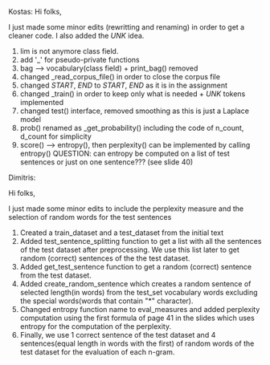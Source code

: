 Kostas:
Hi folks,

I just made some minor edits (rewritting and renaming) in order to get a cleaner code. I also added the *UNK* idea.

1. lim is not anymore class field.
2. add '_' for pseudo-private functions
3. bag --> vocabulary(class field) + print_bag() removed
4. changed _read_corpus_file() in order to close the corpus file
5. changed $START$, $END$ to *START*, *END* as it is in the assignment
6. changed _train() in order to keep only what is needed + *UNK* tokens implemented
7. changed test() interface, removed smoothing as this is just a Laplace model
8. prob() renamed as _get_probability() including the code of n_count, d_count for simplicity
9. score() --> entropy(), then perplexity() can be implemented by calling entropy() QUESTION: can entropy be computed on a list of test sentences or just on one sentence??? (see slide 40)


Dimitris:

Hi folks,

I just made some minor edits to include the perplexity measure and the selection of random words for the test sentences

1. Created a train_dataset and a test_dataset from the initial text
2. Added test_sentence_splitting function to get a list with all the sentences of the test dataset after preprocessing. We use this list later to get random (correct) sentences of the the test dataset.
3. Added get_test_sentence function to get a random (correct) sentence from the test dataset.
4. Added create_random_sentence which creates a random sentence of selected length(in words) from the test_set vocabulary words excluding the special words(words that contain "*" character).
5. Changed entropy function name to eval_measures and added perplexity computation using the first formula of page 41 in the slides which uses entropy for the computation of the perplexity.
6. Finally, we use 1 correct sentence of the test dataset and 4 sentences(equal length in words with the first) of random words of the test dataset for the evaluation of each n-gram. 
